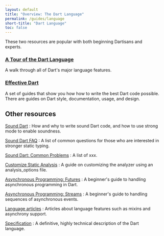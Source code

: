 ```yaml
---
layout: default
title: "Overview: The Dart Language"
permalink: /guides/language
short-title: "Dart Language"
toc: false
---
```


These two resources are popular with both beginning Dartisans and experts.

<div class="card-grid">
  <div class="card">
    <h3><a href="/guides/language/language-tour">A Tour of the Dart Language</a></h3>
    <p>A walk through all of Dart's major language features.</p>
  </div>
  <div class="card">
    <h3><a href="/guides/language/effective-dart">Effective Dart</a></h3>
    <p>A set of guides that show you how how to write the best Dart code
    possible. There are guides on Dart style, documentation, usage,
    and design.</p>
  </div>
</div>

## Other resources

[Sound Dart](/guides/language/sound-dart)
: How and why to write sound Dart code, and how to use strong mode to
  enable soundness.

[Sound Dart FAQ](/guides/language/sound-faq)
: A list of common questions for those who are interested in stronger
  static typing.

[Sound Dart: Common Problems](/guides/language/common-prob)
: A list of xxx.

[Customize Static Analysis](/guides/language/analysis-options)
: A guide on customizing the analyzer using an analysis_options file.

[Asynchronous Programming: Futures](/tutorials/language/futures)
: A beginner's guide to handling asynchronous programming in Dart.

[Asynchronous Programming: Streams](/tutorials/language/streams)
: A beginner's guide to handling sequences of asynchronous events.

[Language articles](/articles/language)
: Articles about language features such as mixins and asynchrony support.

[Specification](/guides/language/spec)
: A definitive, highly technical description of the Dart language.
